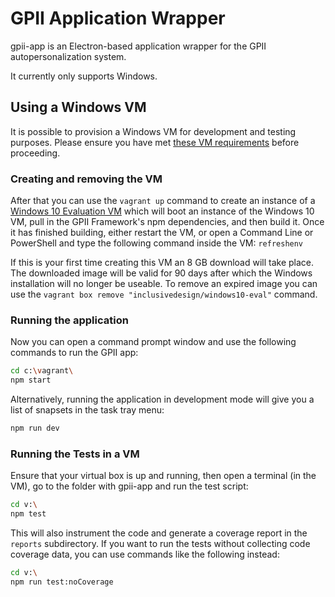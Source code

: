 # GPII Application Wrapper

gpii-app is an Electron-based application wrapper for the GPII autopersonalization system.

It currently only supports Windows.

## Using a Windows VM

It is possible to provision a Windows VM for development and testing purposes. Please ensure you have met
[these VM requirements](https://github.com/GPII/qi-development-environments/#requirements) before proceeding.

### Creating and removing the VM

After that you can use the `vagrant up` command to create an instance of a
[Windows 10 Evaluation VM](https://github.com/idi-ops/packer-windows) which will boot an instance of the Windows 10 VM,
pull in the GPII Framework's npm dependencies, and then build it. Once it has finished building, either restart the VM,
or open a Command Line or PowerShell and type the following command inside the VM: `refreshenv`

If this is your first time creating this VM an 8 GB download will take place. The downloaded image will be valid for 90
days after which the Windows installation will no longer be useable. To remove an expired image you can use the
``vagrant box remove "inclusivedesign/windows10-eval"`` command.

### Running the application

Now you can open a command prompt window and use the following commands to run the GPII app:

```bash
cd c:\vagrant\
npm start
```

Alternatively, running the application in development mode will give you a list of snapsets in the task tray menu:

```bash
npm run dev
```

### Running the Tests in a VM

Ensure that your virtual box is up and running, then open a terminal (in the VM), go to the folder with gpii-app and
run the test script:

```bash
cd v:\
npm test
```

This will also instrument the code and generate a coverage report in the `reports` subdirectory.  If you want to run
the tests without collecting code coverage data, you can use commands like the following instead:

```bash
cd v:\
npm run test:noCoverage
```
